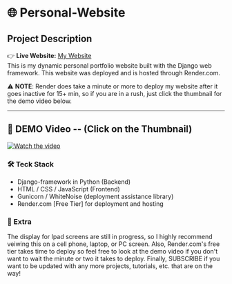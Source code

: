 # 🌐 Personal-Website

## Project Description

👉 **Live Website:** [My Website](https://joyal-paul.onrender.com) </br>
This is my dynamic personal portfolio website built with the Django web framework. This website was deployed and is hosted through Render.com. </br>

⚠️ **NOTE**: Render does take a minute or more to deploy my website after it goes inactive for 15+ min, so if you are in a rush, just click the thumbnail for the demo video below. 
***    

## 🎥 DEMO Video -- (Click on the Thumbnail)

[![Watch the video](https://github.com/user-attachments/assets/a162c0c4-3f66-4154-80d4-bc89043199e2)](https://www.youtube.com/watch?v=VZun4DXvJtU)

### 🛠 Teck Stack

 - Django-framework in Python (Backend) 
 - HTML / CSS / JavaScript (Frontend)
 - Gunicorn / WhiteNoise (deployment assistance library)
 - Render.com [Free Tier] for deployment and hosting

### 📱 Extra

The display for Ipad screens are still in progress, so I highly recommend veiwing this on a cell phone, laptop, or PC screen. Also, Render.com's free tier takes time to deploy so feel free to look at the demo video if you don't want to wait the minute or two it takes to deploy. Finally, SUBSCRIBE if you want to be updated with any more projects, tutorials, etc. that are on the way!
